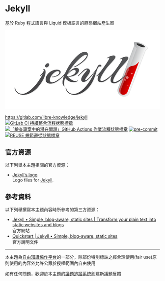 # Jekyll

基於 Ruby 程式語言與 Liquid 模板語言的靜態網站產生器

![主題示意圖](doc-assets/jekyll-logo-light-solid.png "主題示意圖")

<https://gitlab.com/libre-knowledge/jekyll>  
[![GitLab CI 持續整合流程狀態標章](https://gitlab.com/libre-knowledge/jekyll/badges/main/pipeline.svg?ignore_skipped=true "點擊查看 GitLab CI 持續整合流程的運行狀態")](https://gitlab.com/libre-knowledge/jekyll/-/commits/main) [![「檢查專案中的潛在問題」GitHub Actions 作業流程狀態標章](https://github.com/libre-knowledge/jekyll/actions/workflows/check-potential-problems.yml/badge.svg "本專案使用 GitHub Actions 自動化檢查專案中的潛在問題")](https://github.com/libre-knowledge/jekyll/actions/workflows/check-potential-problems.yml) [![pre-commit](https://img.shields.io/badge/pre--commit-enabled-brightgreen?logo=pre-commit&logoColor=white "本專案使用 pre-commit 檢查專案中的潛在問題")](https://github.com/pre-commit/pre-commit) [![REUSE 規範遵從狀態標章](https://api.reuse.software/badge/gitlab.com/libre-knowledge/jekyll "本專案遵從 REUSE 規範降低軟體授權合規成本")](https://api.reuse.software/info/gitlab.com/libre-knowledge/jekyll)

## 官方資源

以下列舉本主題相關的官方資源：

* [Jekyll’s logo](https://github.com/jekyll/brand)  
  Logo files for [Jekyll](http://jekyllrb.com).

## 參考資料

以下列舉撰寫本主題內容時所參考的第三方資源：

* [Jekyll • Simple, blog-aware, static sites | Transform your plain text into static websites and blogs](https://jekyllrb.com/)  
  官方網站
* [Quickstart | Jekyll • Simple, blog-aware, static sites](https://jekyllrb.com/docs/)  
  官方說明文件

---

本主題為[自由知識協作平台](https://gitlab.com/libre-knowledge/libre-knowledge)的一部分，除部份特別標註之經合理使用(fair use)原則使用的內容外允許公眾於授權範圍內自由使用

如有任何問題，歡迎於本主題的[議題追蹤系統](https://gitlab.com/libre-knowledge/jekyll/-/issues)創建新議題反饋
